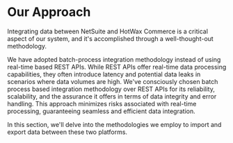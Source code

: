 # Our Approach

Integrating data between NetSuite and HotWax Commerce is a critical aspect of our system, and it's accomplished through a well-thought-out methodology.

We have adopted batch-process integration methodology instead of using real-time based REST APIs. While REST APIs offer real-time data processing capabilities, they often introduce latency and potential data leaks in scenarios where data volumes are high. We've consciously chosen batch process based integration methodology over REST APIs for its reliability, scalability, and the assurance it offers in terms of data integrity and error handling. This approach minimizes risks associated with real-time processing, guaranteeing seamless and efficient data integration.

In this section, we'll delve into the methodologies we employ to import and export data between these two platforms.
